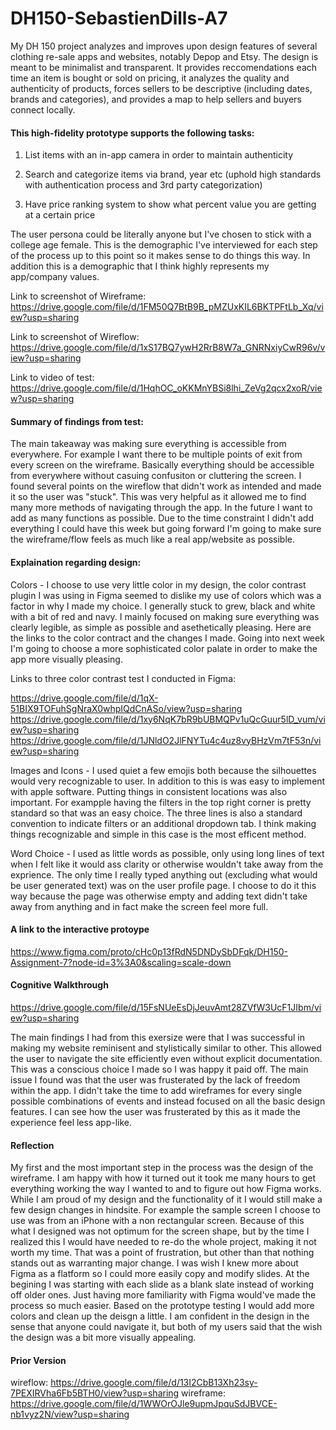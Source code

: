 # DH150-SebastienDills-A7
My DH 150 project analyzes and improves upon design features of several clothing re-sale apps and websites, notably Depop and Etsy. The design is meant to be minimalist and transparent. It provides reccomendations each time an item is bought or sold on pricing, it analyzes the quality and authenticity of products, forces sellers to be descriptive (including dates, brands and categories), and provides a map to help sellers and buyers connect locally. 

#### This high-fidelity prototype supports the following tasks:

1) List items with an in-app camera in order to maintain authenticity

2) Search and categorize items via brand, year etc (uphold high standards with authentication process and 3rd party categorization)

3) Have price ranking system to show what percent value you are getting at a certain price

The user persona could be literally anyone but I've chosen to stick with a college age female. This is the demographic I've interviewed for each step of the process up to this point so it makes sense to do things this way. In addition this is a demographic that I think highly represents my app/company values. 

Link to screenshot of Wireframe:
https://drive.google.com/file/d/1FM50Q7BtB9B_pMZUxKIL6BKTPFtLb_Xq/view?usp=sharing

Link to screenshot of Wireflow:
https://drive.google.com/file/d/1xS17BQ7ywH2RrB8W7a_GNRNxiyCwR96v/view?usp=sharing

Link to video of test:
https://drive.google.com/file/d/1HqhOC_oKKMnYBSi8lhi_ZeVg2qcx2xoR/view?usp=sharing

#### Summary of findings from test: 

The main takeaway was making sure everything is accessible from everywhere. For example I want there to be multiple points of exit from every screen on the wireframe. Basically everything should be accessible from everywhere without casuing confusiton or cluttering the screen. I found several points on the wireflow that didn't work as intended and made it so the user was "stuck". This was very helpful as it allowed me to find many more methods of navigating through the app. In the future I want to add as many functions as possible. Due to the time constraint I didn't add everything I could have this week but going forward I'm going to make sure the wireframe/flow feels as much like a real app/website as possible. 

#### Explaination regarding design: 

Colors - I choose to use very little color in my design, the color contrast plugin I was using in Figma seemed to dislike my use of colors which was a factor in why I made my choice. I generally stuck to grew, black and white with a bit of red and navy. I mainly focused on making sure everything was clearly legible, as simple as possible and asethetically pleasing. Here are the links to the color contract and the changes I made. Going into next week I'm going to choose a more sophisticated color palate in order to make the app more visually pleasing. 

Links to three color contrast test I conducted in Figma:

https://drive.google.com/file/d/1qX-51BIX9TOFuhSgNraX0whpIQdCnASo/view?usp=sharing
https://drive.google.com/file/d/1xy6NqK7bR9bUBMQPv1uQcGuur5lD_vum/view?usp=sharing
https://drive.google.com/file/d/1JNldO2JlFNYTu4c4uz8vyBHzVm7tF53n/view?usp=sharing

Images and Icons - I used quiet a few emojis both because the silhouettes would very recognizable to user. In addition to this is was easy to implement with apple software. Putting things in consistent locations was also important. For exampple having the filters in the top right corner is pretty standard so that was an easy choice. The three lines is also a standard convention to indicate filters or an additional dropdown tab. I think making things recognizable and simple in this case is the most efficent method. 

Word Choice - I used as little words as possible, only using long lines of text when I felt like it would ass clarity or otherwise wouldn't take away from the exprience. The only time I really typed anything out (excluding what would be user generated text) was on the user profile page. I choose to do it this way because the page was otherwise empty and adding text didn't take away from anything and in fact make the screen feel more full. 

#### A link to the interactive protoype

https://www.figma.com/proto/cHc0p13fRdN5DNDySbDFqk/DH150-Assignment-7?node-id=3%3A0&scaling=scale-down

#### Cognitive Walkthrough 

https://drive.google.com/file/d/15FsNUeEsDjJeuvAmt28ZVfW3UcF1JIbm/view?usp=sharing

The main findings I had from this exersize were that I was successful in making my website reminisent and stylistically similar to other. This allowed the user to navigate the site efficiently even without explicit documentation. This was a conscious choice I made so I was happy it paid off. The main issue I found was that the user was frusterated by the lack of freedom within the app. I didn't take the time to add wireframes for every single possible combinations of events and instead focused on all the basic design features. I can see how the user was frusterated by this as it made the experience feel less app-like. 

#### Reflection

My first and the most important step in the process was the design of the wireframe. I am happy with how it turned out it took me many hours to get everything working the way I wanted to and to figure out how Figma works. While I am proud of my design and the functionality of it I would still make a few design changes in hindsite. For example the sample screen I choose to use was from an iPhone with a non rectangular screen. Because of this what I designed was not optimum for the screen shape, but by the time I realized this I would have needed to re-do the whole project, making it not worth my time. That was a point of frustration, but other than that nothing stands out as warranting major change. I was wish I knew more about Figma as a flatform so I could more easily copy and modify slides. At the begining I was starting with each slide as a blank slate instead of working off older ones. Just having more familiarity with Figma would've made the process so much easier. Based on the prototype testing I would add more colors and clean up the deisgn a little. I am confident in the design in the sense that anyone could navigate it, but both of my users said that the wish the design was a bit more visually appealing. 

#### Prior Version
wireflow: https://drive.google.com/file/d/13I2CbB13Xh23sy-7PEXIRVha6Fb5BTH0/view?usp=sharing
wireframe: https://drive.google.com/file/d/1WWOrOJle9upmJpquSdJBVCE-nb1vyz2N/view?usp=sharing





